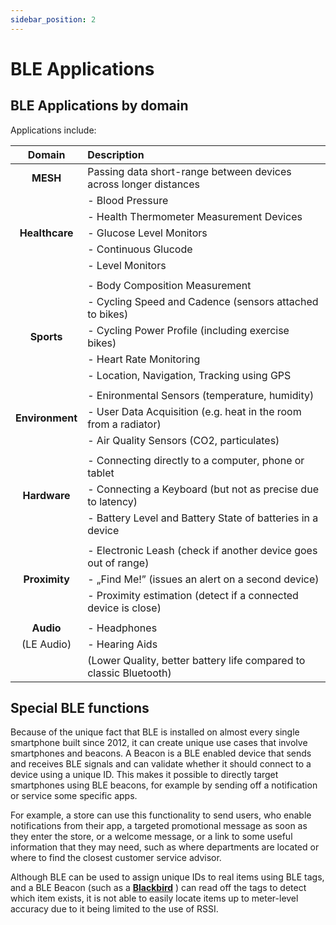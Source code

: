 ```yaml
---
sidebar_position: 2
---
```


# BLE Applications

## BLE Applications by domain
Applications include:

| **Domain** | **Description** |
| :------------: | :--------------------------------------------------------------------- |
|    **MESH**    |      Passing data short-range between devices across longer distances |
|                | -	Blood Pressure |
|                | -	Health Thermometer Measurement Devices |
| **Healthcare** | -	Glucose Level Monitors |
|                | -	Continuous Glucode |
|                | -    Level Monitors |
|                |                                                                        |
|                | -	Body Composition Measurement |
|                | -	Cycling Speed and Cadence (sensors attached to bikes) |
|   **Sports**   | -	Cycling Power Profile (including exercise bikes) |
|                | -	Heart Rate Monitoring |
|                | -	Location, Navigation, Tracking using GPS |
|                |                                                                        |
|                | -	Enironmental Sensors (temperature, humidity) |
| **Environment**| -	User Data Acquisition (e.g. heat in the room from a radiator) |
|                | -    Air Quality Sensors (CO2, particulates)
|                |                                                                        |
|                | -    Connecting directly to a computer, phone or tablet |
|  **Hardware**  | -	Connecting a Keyboard (but not as precise due to latency) |
|                | -	Battery Level and Battery State of batteries in a device |
|                |                                                                        |
|                | -	Electronic Leash (check if another device goes out of range) |
| **Proximity**  | -	„Find Me!” (issues an alert on a second device) |
|                | -	Proximity estimation (detect if a connected device is close) |
|                |                                                                        |
|    **Audio**   | -	Headphones |
|    (LE Audio)  | -	Hearing Aids |
|                |      (Lower Quality, better battery life compared to classic Bluetooth) |

## Special BLE functions

Because of the unique fact that BLE is installed on almost every single smartphone built since 2012, it can create unique use cases that involve smartphones and beacons. A Beacon is a BLE enabled device that sends and receives BLE signals and can validate whether it should connect to a device using a unique ID. This makes it possible to directly target smartphones using BLE beacons, for example by sending off a notification or service some specific apps. 

For example, a store can use this functionality to send users, who enable notifications from their app, a targeted promotional message as soon as they enter the store, or a welcome message, or a link to some useful information that they may need, such as where departments are located or where to find the closest customer service advisor.

Although BLE can be used to assign unique IDs to real items using BLE tags, and a BLE Beacon (such as a **[Blackbird](docs/Hardware/Blackbird/Blackbird.md)** ) can read off the tags to detect which item exists, it is not able to easily locate items up to meter-level accuracy due to it being limited to the use of RSSI.
